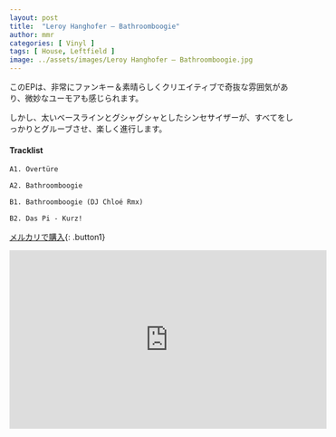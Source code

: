 ```yaml
---
layout: post
title:  "Leroy Hanghofer – Bathroomboogie"
author: mmr
categories: [ Vinyl ]
tags: [ House, Leftfield ]
image: ../assets/images/Leroy Hanghofer – Bathroomboogie.jpg
---
```


このEPは、非常にファンキー＆素晴らしくクリエイティブで奇抜な雰囲気があり、微妙なユーモアも感じられます。

しかし、太いベースラインとグシャグシャとしたシンセサイザーが、すべてをしっかりとグルーブさせ、楽しく進行します。

#### Tracklist
```md
A1. Overtüre

A2. Bathroomboogie

B1. Bathroomboogie (DJ Chloé Rmx)

B2. Das Pi - Kurz!
```

[メルカリで購入](https://jp.mercari.com/item/m31669126197?afid=6142608987){: .button1}

<iframe width="560" height="315" src="https://www.youtube.com/embed/cwTqnWL15Pw?si=IiWztBIeDkNxL6pq" title="YouTube video player" frameborder="0" allow="accelerometer; autoplay; clipboard-write; encrypted-media; gyroscope; picture-in-picture; web-share" referrerpolicy="strict-origin-when-cross-origin" allowfullscreen></iframe>